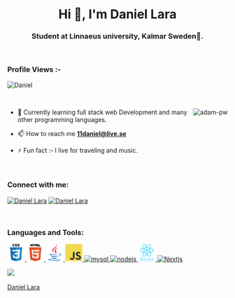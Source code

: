 <h1 align="center">Hi 👋, I'm Daniel Lara</h1>
<h3 align="center">Student at Linnaeus university, Kalmar Sweden🌟.</h3>

<br>

<p align="right"> <h3>Profile Views :-</h3> <img src="https://komarev.com/ghpvc/?username=slowman1&label=Profile%20views&color=0e75b6&style=flat"
    alt="Daniel" /> 
  </p>

<br>

<p><img align="right" src="https://github.com/Adam-pw/Adam-pw/blob/main/animation_500_kxa883sd.gif" alt="adam-pw" /></p>


- 🌱 Currently learning full stack web Development and many other programming languages.

- 📫 How to reach me **11daniel@live.se**

- ⚡ Fun fact :- I live for traveling and music.

<br>

<h3 align="left">Connect with me:</h3>
<p align="left">
  <a href="https://www.linkedin.com/in/daniel-lara-92bb19242/" target="blank"><img align="center"
      src="https://raw.githubusercontent.com/rahuldkjain/github-profile-readme-generator/master/src/images/icons/Social/linked-in-alt.svg"
      alt="Daniel Lara" height="30" width="40" /></a>
  <a href="https://www.facebook.com/daniel.lara.982" target="blank"><img align="center"
      src="https://raw.githubusercontent.com/rahuldkjain/github-profile-readme-generator/master/src/images/icons/Social/facebook.svg"
      alt="Daniel Lara" height="30" width="40" /></a>
</p>

<br>

<h3 align="left">Languages and Tools:</h3>
<p align="left">
<a href="https://www.w3schools.com/css/" target="_blank"
    rel="noreferrer"> <img
      src="https://raw.githubusercontent.com/devicons/devicon/master/icons/css3/css3-original-wordmark.svg" alt="css3"
      width="40" height="40" /> </a> <a href="https://www.w3.org/html/" target="_blank" rel="noreferrer"> <img
      src="https://raw.githubusercontent.com/devicons/devicon/master/icons/html5/html5-original-wordmark.svg"
      alt="html5" width="40" height="40" /> </a> <a href="https://www.java.com" target="_blank" rel="noreferrer"> <img
      src="https://raw.githubusercontent.com/devicons/devicon/master/icons/java/java-original.svg" alt="java" width="40"
      height="40" /> </a> <a href="https://developer.mozilla.org/en-US/docs/Web/JavaScript" target="_blank"
    rel="noreferrer"> <img
      src="https://raw.githubusercontent.com/devicons/devicon/master/icons/javascript/javascript-original.svg"
      alt="javascript" width="40" height="40" />  <a href="https://www.mysql.com/" target="_blank" rel="noreferrer"> <img
      src="https://cdn.jsdelivr.net/gh/devicons/devicon/icons/mysql/mysql-original-wordmark.svg"
      alt="mysql" width="40" height="40" /> </a> </a> <a href="https://nodejs.org" target="_blank" rel="noreferrer"> <img
      src="https://cdn.jsdelivr.net/gh/devicons/devicon/icons/nodejs/nodejs-original.svg"
      alt="nodejs" width="40" height="40" /> </a> </a> <a href="https://reactjs.org/" target="_blank" rel="noreferrer"> <img
      src="https://raw.githubusercontent.com/devicons/devicon/master/icons/react/react-original-wordmark.svg"
      alt="react" width="40" height="40" /> </a>
   <a href="https://nextjs/" target="_blank" rel="noreferrer"> <img
      src="https://cdn.jsdelivr.net/gh/devicons/devicon/icons/nextjs/nextjs-line.svg"
      alt="Nextjs" width="40" height="40" color="white"/>
  </a>
  
  

</p>

<img src="https://github-readme-stats.vercel.app/api/top-langs?username=dannelara&layout=compact"/>

<br>


[Daniel Lara](https://github.com/dannelara)
